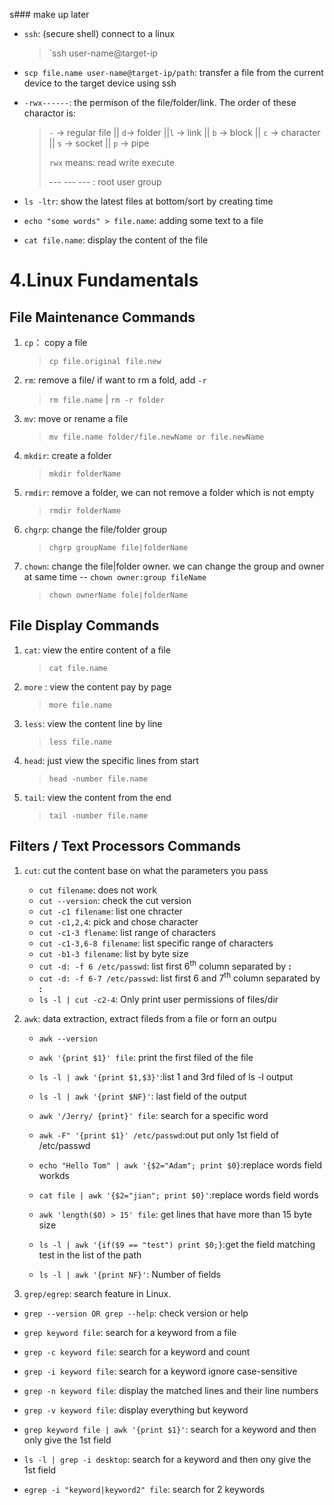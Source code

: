 s### make up later

-   `ssh`: (secure shell) connect to a linux

    > `ssh user-name@target-ip

-   `scp file.name user-name@target-ip/path`: transfer a file from the current device to the target device using ssh
-   `-rwx------`: the permison of the file/folder/link. The order of these charactor is:

    > `-` -> regular file || `d`-> folder ||`l` -> link || `b` -> block || `c` -> character || `s` -> socket || `p` -> pipe
    >
    > `rwx` means: read write execute
    >
    > --- --- --- : root user group

-   `ls -ltr`: show the latest files at bottom/sort by creating time
-   `echo "some words" > file.name`: adding some text to a file
-   `cat file.name`: display the content of the file

# 4.Linux Fundamentals

## File Maintenance Commands

1. `cp`： copy a file

    > `cp file.original file.new`

2. `rm`: remove a file/ if want to rm a fold, add `-r`
    > `rm file.name` | `rm -r folder`
3. `mv`: move or rename a file
    > `mv file.name folder/file.newName or file.newName`
4. `mkdir`: create a folder
    > `mkdir folderName`
5. `rmdir`: remove a folder, we can not remove a folder which is not empty
    > `rmdir folderName`
6. `chgrp`: change the file/folder group
    > `chgrp groupName file|folderName`
7. `chown`: change the file|folder owner. we can change the group and owner at same time -- `chown owner:group fileName`
    > `chown ownerName fole|folderName`

## File Display Commands

1. `cat`: view the entire content of a file
    > `cat file.name`
2. `more` : view the content pay by page
    > `more file.name`
3. `less`: view the content line by line
    > `less file.name`
4. `head`: just view the specific lines from start
    > `head -number file.name`
5. `tail`: view the content from the end
    > `tail -number file.name`

## Filters / Text Processors Commands

1. `cut`: cut the content base on what the parameters you pass

    - `cut filename`: does not work
    - `cut --version`: check the cut version
    - `cut -c1 filename`: list one chracter
    - `cut -c1,2,4`: pick and chose character
    - `cut -c1-3 flename`: list range of characters
    - `cut -c1-3,6-8 filename`: list specific range of characters
    - `cut -b1-3 filename`: list by byte size
    - `cut -d: -f 6 /etc/passwd`: list first 6<sup>th</sup> column separated by **:**
    - `cut -d: -f 6-7 /etc/passwd`: list first 6 and 7<sup>th</sup> column separated by **:**
    - `ls -l | cut -c2-4`: Only print user permissions of files/dir

2. `awk`: data extraction, extract fileds from a file or forn an outpu

    - `awk --version`
    - `awk '{print $1}' file`: print the first filed of the file
    - `ls -l | awk '{print $1,$3}'`:list 1 and 3rd filed of ls -l output
    - `ls -l | awk '{print $NF}'`: last field of the output

    - `awk '/Jerry/ {print}' file`: search for a specific word
    - `awk -F" '{print $1}' /etc/passwd`:out put only 1st field of /etc/passwd
    - `echo "Hello Tom" | awk '{$2="Adam"; print $0}`:replace words field workds
    - `cat file | awk '{$2="jian"; print $0}'`:replace words field words
    - `awk 'length($0) > 15' file`: get lines that have more than 15 byte size
    - `ls -l | awk '{if($9 == "test") print $0;}`:get the field matching test in the list of the path
    - `ls -l | awk '{print NF}'`: Number of fields

3. `grep/egrep`: search feature in Linux.

-   `grep --version OR grep --help`: check version or help
-   `grep keyword file`: search for a keyword from a file
-   `grep -c keyword file`: search for a keyword and count
-   `grep -i keyword file`: search for a keyword ignore case-sensitive
-   `grep -n keyword file`: display the matched lines and their line numbers
-   `grep -v keyword file`: display everything but keyword
-   `grep keyword file | awk '{print $1}'`: search for a keyword and then only give the 1st field
-   `ls -l | grep -i desktop`: search for a keyword and then ony give the 1st field

-   `egrep -i "keyword|keyword2" file`: search for 2 keywords
